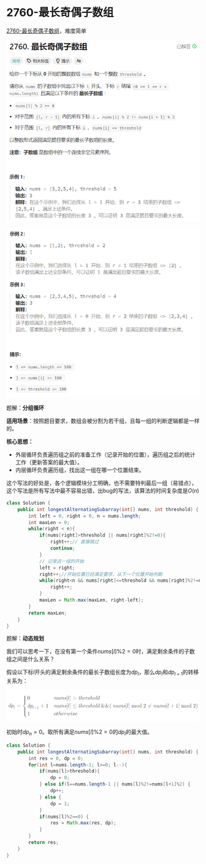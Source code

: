 # 2760-最长奇偶子数组

[2760-最长奇偶子数组](https://leetcode.cn/problems/longest-even-odd-subarray-with-threshold/description/?envType=daily-question&envId=2023-11-16)，难度简单

![image-20231116190239969](https://raw.githubusercontent.com/lqyspace/mypic/master/PicBed/202311161902032.png)

![image-20231116190254907](https://raw.githubusercontent.com/lqyspace/mypic/master/PicBed/202311161903956.png)

题解：**分组循环**

**适用场景**：按照题目要求，数组会被分割为若干组，且每一组的判断逻辑都是一样的。

**核心思想：**

- 外层循环负责遍历组之前的准备工作（记录开始的位置），遍历组之后的统计工作（更新答案的最大值）。
- 内层循环负责遍历组，找出这一组在哪一个位置结束。

这个写法的好处是，各个逻辑模块分工明确，也不需要特判最后一组（易错点），这个写法是所有写法中最不容易出错，出bug的写法，该算法的时间复杂度是$O(n)$

```java
class Solution {
    public int longestAlternatingSubarray(int[] nums, int threshold) {
        int left = 0, right = 0, n = nums.length;
        int maxLen = 0;
        while(right < n){
            if(nums[right]>threshold || nums[right]%2!=0){
                right++;// 直接跳过
                continue;
            }
            // 记录这一组的开始
            left = right;
            right++;//开始位置已经满足要求，从下一个位置开始判断
            while(right<n && nums[right]<=threshold && nums[right]%2!=nums[right-1]%2){
                right++;
            }
            maxLen = Math.max(maxLen, right-left);
        }
        return maxLen;
    }
}
```



题解：**动态规划**

我们可以思考一下，在没有第一个条件$nums[l]\%2=0$时，满足剩余条件的子数组之间是什么关系？

假设以下标$l$开头的满足剩余条件的最长子数组长度为$dp_l$，那么$dp_l$和$dp_{l+1}$的转移关系为：

![image-20231116204146171](https://raw.githubusercontent.com/lqyspace/mypic/master/PicBed/202311162041210.png)

初始时$dp_n=0$。取所有满足$nums[l]\%2=0$的$dp_l$的最大值。

```java
class Solution {
    public int longestAlternatingSubarray(int[] nums, int threshold) {
        int res = 0, dp = 0;
        for(int l=nums.length-1; l>=0; l--){
            if(nums[l]>threshold){
                dp = 0;
            } else if(l==nums.length-1 || nums[l]%2!=nums[l+1]%2) {
                dp++;
            } else {
                dp = 1;
            }
            if(nums[l]%2==0) {
                res = Math.max(res, dp);
            }
        }
        return res;
    }
}
```

